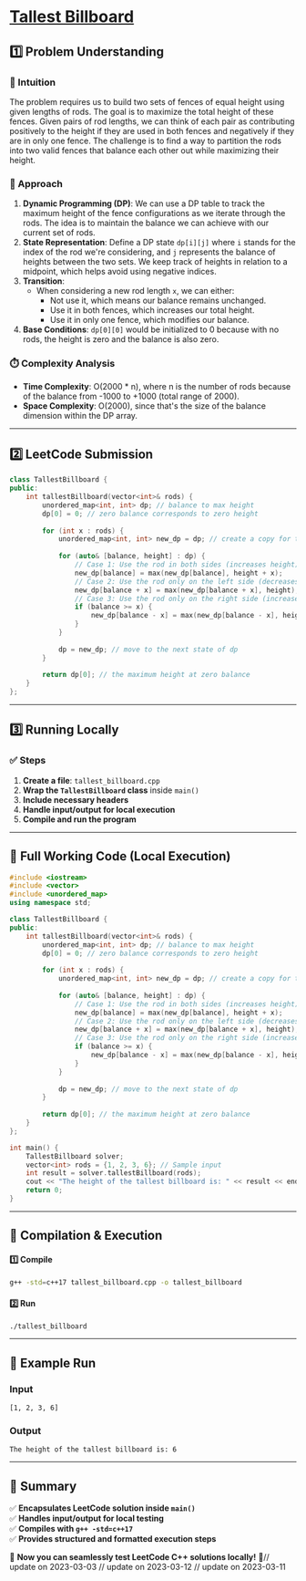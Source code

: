 # **[Tallest Billboard](https://leetcode.com/problems/tallest-billboard/description/)**  

## **1️⃣ Problem Understanding**  
### **📌 Intuition**  
The problem requires us to build two sets of fences of equal height using given lengths of rods. The goal is to maximize the total height of these fences. Given pairs of rod lengths, we can think of each pair as contributing positively to the height if they are used in both fences and negatively if they are in only one fence. The challenge is to find a way to partition the rods into two valid fences that balance each other out while maximizing their height.

### **🚀 Approach**  
1. **Dynamic Programming (DP)**: We can use a DP table to track the maximum height of the fence configurations as we iterate through the rods. The idea is to maintain the balance we can achieve with our current set of rods.
2. **State Representation**: Define a DP state `dp[i][j]` where `i` stands for the index of the rod we're considering, and `j` represents the balance of heights between the two sets. We keep track of heights in relation to a midpoint, which helps avoid using negative indices.
3. **Transition**:
   - When considering a new rod length `x`, we can either:
     - Not use it, which means our balance remains unchanged.
     - Use it in both fences, which increases our total height.
     - Use it in only one fence, which modifies our balance.
4. **Base Conditions**: `dp[0][0]` would be initialized to 0 because with no rods, the height is zero and the balance is also zero.

### **⏱️ Complexity Analysis**  
- **Time Complexity**: O(2000 * n), where n is the number of rods because of the balance from -1000 to +1000 (total range of 2000).
- **Space Complexity**: O(2000), since that's the size of the balance dimension within the DP array.

---  

## **2️⃣ LeetCode Submission**  
```cpp
class TallestBillboard {
public:
    int tallestBillboard(vector<int>& rods) {
        unordered_map<int, int> dp; // balance to max height
        dp[0] = 0; // zero balance corresponds to zero height
        
        for (int x : rods) {
            unordered_map<int, int> new_dp = dp; // create a copy for this round
            
            for (auto& [balance, height] : dp) {
                // Case 1: Use the rod in both sides (increases height)
                new_dp[balance] = max(new_dp[balance], height + x);
                // Case 2: Use the rod only on the left side (decreases balance by x)
                new_dp[balance + x] = max(new_dp[balance + x], height);
                // Case 3: Use the rod only on the right side (increases the balance by x)
                if (balance >= x) {
                    new_dp[balance - x] = max(new_dp[balance - x], height);
                }
            }
            
            dp = new_dp; // move to the next state of dp
        }
        
        return dp[0]; // the maximum height at zero balance
    }
};
```  

---  

## **3️⃣ Running Locally**  
### **✅ Steps**  
1. **Create a file**: `tallest_billboard.cpp`  
2. **Wrap the `TallestBillboard` class** inside `main()`  
3. **Include necessary headers**  
4. **Handle input/output for local execution**  
5. **Compile and run the program**  

---  

## **📝 Full Working Code (Local Execution)**  
```cpp
#include <iostream>
#include <vector>
#include <unordered_map>
using namespace std;

class TallestBillboard {
public:
    int tallestBillboard(vector<int>& rods) {
        unordered_map<int, int> dp; // balance to max height
        dp[0] = 0; // zero balance corresponds to zero height
        
        for (int x : rods) {
            unordered_map<int, int> new_dp = dp; // create a copy for this round
            
            for (auto& [balance, height] : dp) {
                // Case 1: Use the rod in both sides (increases height)
                new_dp[balance] = max(new_dp[balance], height + x);
                // Case 2: Use the rod only on the left side (decreases balance by x)
                new_dp[balance + x] = max(new_dp[balance + x], height);
                // Case 3: Use the rod only on the right side (increases the balance by x)
                if (balance >= x) {
                    new_dp[balance - x] = max(new_dp[balance - x], height);
                }
            }
            
            dp = new_dp; // move to the next state of dp
        }
        
        return dp[0]; // the maximum height at zero balance
    }
};

int main() {
    TallestBillboard solver;
    vector<int> rods = {1, 2, 3, 6}; // Sample input
    int result = solver.tallestBillboard(rods);
    cout << "The height of the tallest billboard is: " << result << endl;
    return 0;
}
```  

---  

## **🔧 Compilation & Execution**  
#### **1️⃣ Compile**  
```bash
g++ -std=c++17 tallest_billboard.cpp -o tallest_billboard
```  

#### **2️⃣ Run**  
```bash
./tallest_billboard
```  

---  

## **🎯 Example Run**  
### **Input**  
```
[1, 2, 3, 6]
```  
### **Output**  
```
The height of the tallest billboard is: 6
```  

---  

## **📌 Summary**  
✅ **Encapsulates LeetCode solution inside `main()`**  
✅ **Handles input/output for local testing**  
✅ **Compiles with `g++ -std=c++17`**  
✅ **Provides structured and formatted execution steps**  

🚀 **Now you can seamlessly test LeetCode C++ solutions locally!** 🚀// update on 2023-03-03
// update on 2023-03-12
// update on 2023-03-11
